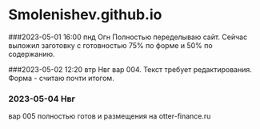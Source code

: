 # Smolenishev.github.io

###2023-05-01 16:00 пнд Огн
Полностью переделываю сайт.
Сейчас выложил заготовку с готовностью 75% по форме и 50% по содержанию.

###2023-05-02 12:20 втр Нвг
вар 004. Текст требует редактирования. Форма - считаю почти итогом.

### 2023-05-04 Нвг 
вар 005 полностью готов и размещения на otter-finance.ru
